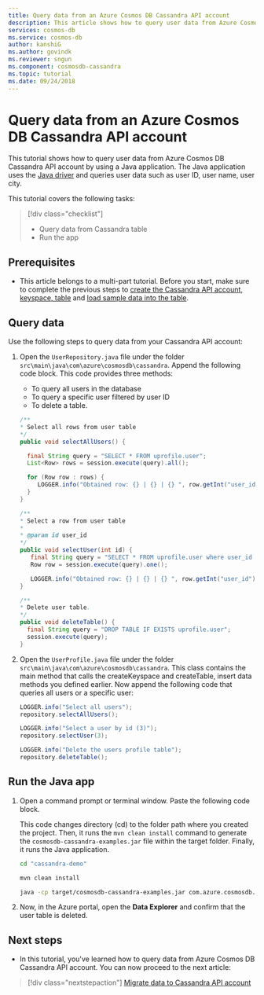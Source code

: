 ```yaml
---
title: Query data from an Azure Cosmos DB Cassandra API account
description: This article shows how to query user data from Azure Cosmos DB Cassandra API account by using a Java application.
services: cosmos-db
ms.service: cosmos-db
author: kanshiG
ms.author: govindk
ms.reviewer: sngun
ms.component: cosmosdb-cassandra
ms.topic: tutorial
ms.date: 09/24/2018
---
```


# Query data from an Azure Cosmos DB Cassandra API account

This tutorial shows how to query user data from Azure Cosmos DB Cassandra API account by using a Java application. The Java application uses the [Java driver](https://github.com/datastax/java-driver) and queries user data such as user ID, user name, user city. 

This tutorial covers the following tasks:

> [!div class="checklist"]
> * Query data from Cassandra table
> * Run the app

## Prerequisites

* This article belongs to a multi-part tutorial. Before you start, make sure to complete the previous steps to [create the Cassandra API account, keyspace, table](create-cassandra-api-account-java.md) and [load sample data into the table](cassandra-api-load-data.md). 

## Query data

Use the following steps to query data from your Cassandra API account:

1. Open the `UserRepository.java` file under the folder `src\main\java\com\azure\cosmosdb\cassandra`. Append the following code block. This code provides three methods: 

   * To query all users in the database
   * To query a specific user filtered by user ID
   * To delete a table.

   ```java
   /**
   * Select all rows from user table
   */
   public void selectAllUsers() {

     final String query = "SELECT * FROM uprofile.user";
     List<Row> rows = session.execute(query).all();

     for (Row row : rows) {
        LOGGER.info("Obtained row: {} | {} | {} ", row.getInt("user_id"), row.getString("user_name"), row.getString("user_bcity"));
     }
   }

   /**
   * Select a row from user table
   *
   * @param id user_id
   */
   public void selectUser(int id) {
      final String query = "SELECT * FROM uprofile.user where user_id = 3";
      Row row = session.execute(query).one();

      LOGGER.info("Obtained row: {} | {} | {} ", row.getInt("user_id"), row.getString("user_name"), row.getString("user_bcity"));
   }

   /**
   * Delete user table.
   */
   public void deleteTable() {
     final String query = "DROP TABLE IF EXISTS uprofile.user";
     session.execute(query);
   }
   ```

2. Open the `UserProfile.java` file under the folder `src\main\java\com\azure\cosmosdb\cassandra`. This class contains the main method that calls the createKeyspace and createTable, insert data methods you defined earlier. Now append the following code that queries all users or a specific user:

   ```java
   LOGGER.info("Select all users");
   repository.selectAllUsers();

   LOGGER.info("Select a user by id (3)");
   repository.selectUser(3);

   LOGGER.info("Delete the users profile table");
   repository.deleteTable();
   ```

## Run the Java app
1. Open a command prompt or terminal window. Paste the following code block. 

   This code changes directory (cd) to the folder path where you created the project. Then, it runs the `mvn clean install` command to generate the `cosmosdb-cassandra-examples.jar` file within the target folder. Finally, it runs the Java application.

   ```bash
   cd "cassandra-demo"
   
   mvn clean install
   
   java -cp target/cosmosdb-cassandra-examples.jar com.azure.cosmosdb.cassandra.examples.UserProfile
   ```

2. Now, in the Azure portal, open the **Data Explorer** and confirm that the user table is deleted.

## Next steps

* In this tutorial, you've learned how to query data from Azure Cosmos DB Cassandra API account. You can now proceed to the next article:

> [!div class="nextstepaction"]
> [Migrate data to Cassandra API account](cassandra-import-data.md)


